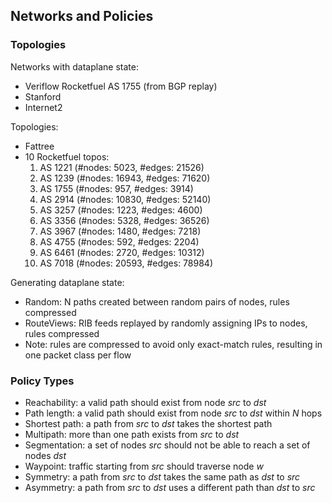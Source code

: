 ## Networks and Policies

### Topologies

Networks with dataplane state:

* Veriflow Rocketfuel AS 1755 (from BGP replay)
* Stanford
* Internet2

Topologies:

* Fattree
* 10 Rocketfuel topos:
  1. AS 1221 (#nodes: 5023, #edges: 21526)
  2. AS 1239 (#nodes: 16943, #edges: 71620)
  3. AS 1755 (#nodes: 957, #edges: 3914)
  4. AS 2914 (#nodes: 10830, #edges: 52140)
  5. AS 3257 (#nodes: 1223, #edges: 4600)
  6. AS 3356 (#nodes: 5328, #edges: 36526)
  7. AS 3967 (#nodes: 1480, #edges: 7218)
  8. AS 4755 (#nodes: 592, #edges: 2204)
  9. AS 6461 (#nodes: 2720, #edges: 10312)
  10. AS 7018 (#nodes: 20593, #edges: 78984)

Generating dataplane state:

* Random: N paths created between random pairs of nodes, rules compressed
* RouteViews: RIB feeds replayed by randomly assigning IPs to nodes, rules compressed
* Note: rules are compressed to avoid only exact-match rules, resulting in one packet class per flow



### Policy Types

* Reachability: a valid path should exist from node _src_ to _dst_
* Path length: a valid path should exist from node _src_ to _dst_ within _N_ hops
* Shortest path: a path from _src_ to _dst_ takes the shortest path
* Multipath: more than one path exists from _src_ to _dst_
* Segmentation: a set of nodes _src_ should not be able to reach a set of nodes _dst_
* Waypoint: traffic starting from _src_ should traverse node _w_
* Symmetry: a path from _src_ to _dst_ takes the same path as _dst_ to _src_
* Asymmetry: a path from _src_ to _dst_ uses a different path than _dst_ to _src_
